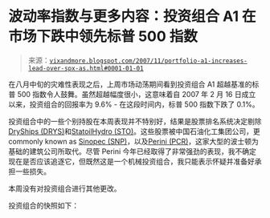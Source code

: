 <!--yml

分类：未分类

日期：2024-05-18 18:54:17

-->

# 波动率指数与更多内容：投资组合 A1 在市场下跌中领先标普 500 指数

> 来源：[`vixandmore.blogspot.com/2007/11/portfolio-a1-increases-lead-over-spx-as.html#0001-01-01`](http://vixandmore.blogspot.com/2007/11/portfolio-a1-increases-lead-over-spx-as.html#0001-01-01)

在八月中旬的灾难性表现之后，上周市场动荡期间看到投资组合 A1 超越基准的标普 500 指数令人鼓舞。虽然超越幅度很小，这意味着自 2007 年 2 月 16 日成立以来，投资组合的回报率为 9.6% - 在这段时间内，标普 500 指数下跌了 0.1%。

投资组合中的一些个别持股在本周表现并不特别好，结果是股票排名系统决定剔除[DryShips (DRYS)](http://finance.google.com/finance?q=drys)和[StatoilHydro (STO)](http://finance.google.com/finance?q=sto)。这些股票被中国石油化工集团公司，更 commonly known as [Sinopec (SNP)](http://finance.google.com/finance?q=snp)，以及[Perini (PCR)](http://finance.google.com/finance?q=pcr)，这家大型的波士顿为基础的建筑公司所取代。尽管 Perini 今年已经取得了非常强劲的表现，我不确定现在是否应该追逐它，但既然这是一个机械投资组合，我只能表示怀疑并准备好承担一些损失。

本周没有对投资组合进行其他更改。

投资组合的快照如下：
